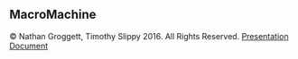 ## MacroMachine
© Nathan Groggett, Timothy Slippy 2016. All Rights Reserved.
[Presentation Document](https://docs.google.com/document/d/1sBEaMMWqUqipPn4TxnNtbdwHizDhzePFKfqeVstf03o/edit?usp=sharing)
